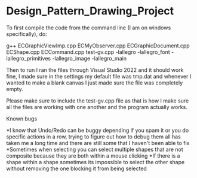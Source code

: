 # Design_Pattern_Drawing_Project

To first compile the code from the command line (I am on windows specifically), do:

g++ ECGraphicViewImp.cpp ECMyObserver.cpp ECGraphicDocument.cpp ECShape.cpp ECCommand.cpp test-gv.cpp -lallegro -lallegro_font -lallegro_primitives -lallegro_image -lallegro_main

Then to run I ran the files through Visual Studio 2022 and it should work fine, I made sure in the settings my default file was tmp.dat and whenever I wanted to make a blank canvas I just made sure the file was completely empty.

Please make sure to include the test-gv.cpp file as that is how I make sure all the files are working with one another and the program actually works.

Known bugs

*I know that Undo/Redo can be buggy depending if you spam it or you do specific actions in a row, trying to figure out how to debug them all has taken me a long time and there are still some that I haven't been able to fix
*Sometimes when selecting you can select multiple shapes that are not composite because they are both within a mouse clicking
*If there is a shape within a shape sometimes its impossible to select the other shape without removing the one blocking it from being selected
